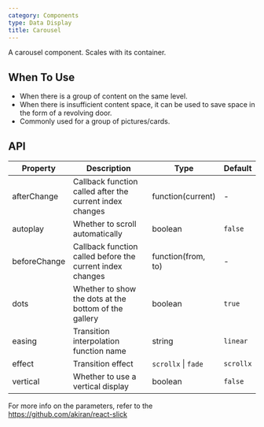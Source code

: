 ```yaml
---
category: Components
type: Data Display
title: Carousel
---
```


A carousel component. Scales with its container.

## When To Use

- When there is a group of content on the same level.
- When there is insufficient content space, it can be used to save space in the form of a revolving door.
- Commonly used for a group of pictures/cards.

## API

| Property | Description | Type | Default |
| -------- | ----------- | ---- | ------- |
| afterChange | Callback function called after the current index changes | function(current) | - |
| autoplay | Whether to scroll automatically | boolean | `false` |
| beforeChange | Callback function called before the current index changes | function(from, to) | - |
| dots | Whether to show the dots at the bottom of the gallery | boolean | `true` |
| easing | Transition interpolation function name | string | `linear` |
| effect | Transition effect | `scrollx` \| `fade` | `scrollx` |
| vertical | Whether to use a vertical display | boolean | `false` |

For more info on the parameters, refer to the <https://github.com/akiran/react-slick>
